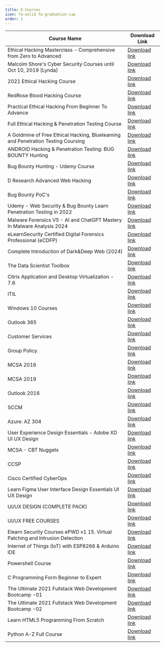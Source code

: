 ```yaml
---
title: E-Courses
icon: fa-solid fa-graduation-cap
order: 1
---
```



| **Course Name**                                                                | **Download Link**                                                                                       |
|--------------------------------------------------------------------------------|---------------------------------------------------------------------------------------------------------|
| Ethical Hacking Masterclass - Comprehensive from Zero to Advanced              | [Download link](https://drive.google.com/drive/folders/1mZwaNmPJB6OcGf-lSejIvbU8y2YxjDt4)                |
| Malcolm Shore's Cyber Security Courses until Oct 10, 2019 [Lynda]              | [Download link](https://mega.nz/folder/quh1mARR#cSafgcGnHP03SXmspSrTDA)                                  |
| 2021 Ethical Hacking Course                                                    | [Download link](https://mega.nz/folder/YtU0WZyR#wDAyWeTCqz-g4-GXhP9MgA)                                  |
| RedRose Blood Hacking Course                                                   | [Download link](https://www.mediafire.com/file/5rfhietgb1xpk2d/RedRose_Blood_Hacking_Course_Uploaded_By_%2540manishter.rar/file) |
| Practical Ethical Hacking From Beginner To Advance                             | [Download link](https://drive.google.com/drive/mobile/folders/1if6MCeBCj8sxWwJIKhtgwU0GBuBW8uLx)       |
| Full Ethical Hacking & Penetration Testing Course                              | [Download link](https://mega.nz/folder/ZJdD1SoS#UW1Vx4FITCwxKtRqwMDZSw)                                  |
| A Goldmine of Free Ethical Hacking, Blueteaming and Penetration Testing Coursing | [Download link](https://mega.nz/folder/BX5SBKrY#Qw4AcfRRYMwheNDdrRlkkw)                                  |
| ANDROID Hacking & Penetration Testing: BUG BOUNTY Hunting                      | [Download link](https://mega.nz/folder/b7BBWQoY#yZUBoDdCo_OkC73nwiRclg)                                  |
| Bug Bounty Hunting - Udemy Course               | [Download link](https://drive.google.com/drive/folders/1t-hTqg0-02t0cnc5SypHnb8t3CfE3bXU)          |
| D Research Advanced Web Hacking                 | [Download link](https://mega.nz/folder/YotCSZrS#CH16CbRDNfjUu2dB5bm2Gg)                            |
| Bug Bounty PoC's                                | [Download link](https://drive.google.com/drive/folders/14zlqgin6rUfr6jQRBCLbbP8P8Vdypz7x)          |
| Udemy - Web Security & Bug Bounty Learn Penetration Testing in 2022 | [Download link](https://mega.nz/folder/96AhRazA#Qci5-I29JIQobl4btJ7w0g)                             |
| Malware Forensics V5 - AI and ChatGPT Mastery In Malware Analysis 2024           | [Download link](https://mega.nz/folder/EH9AyZZY#SNcYc2y0VsEIhOlhlGU-0Q)                             |
| eLearnSecurity Certified Digital Forensics Professional (eCDFP)                  | [Download link](https://mega.nz/folder/Yq82gBLJ#OFrGvcZwtG-xXrq2P8uhDQ)                             |
| Complete Introduction of Dark&Deep Web (2024)          | [Download link](https://mega.nz/folder/8r8hDSCK#h_u_pdZzi4WKFtTiPFDmkg)                              |
| The Data Scientist Toolbox                             | [Download link](https://drive.google.com/drive/folders/1CgN7DE3pNRNh_4BA_zrrMLqWz6KquwuD)           |
| Citrix Application and Desktop Virtualization - 7.6    | [Download link](https://drive.google.com/drive/folders/1PDAFdOkjtHueSX0Lx_Z18cttAOKXsuVI?fbclid=IwAR1lb8ttLvNY0m9OkRVOaCR_Rpp1gw0dyBilrlsexUYiuVoDe4ycVRu1mN0) |
| ITIL                                                   | [Download link](https://drive.google.com/drive/folders/1qGReeqvfCBkRSreQ6i2mgTvvSJymMtqC?usp=sharing) |
| Windows 10 Courses                                     | [Download link](https://drive.google.com/drive/folders/1fHAuzPEhEMm8bEHw7h4Xc2l1GmNGSag3?usp=sharing) |
| Outlook 365                                            | [Download link](https://drive.google.com/drive/folders/1p8NFV5iMr2DDgMG9epnujNDjnr8Ny_Uy?usp=sharing) |
| Customer Services                                      | [Download link](https://drive.google.com/drive/folders/1PGq3lMd-NNoe1qYnc8uDhOlPMlDmTcNg?usp=sharing) |
| Group Policy                                           | [Download link](https://drive.google.com/drive/folders/1ncm7htWDsQxJhTSMLtutxLmKlo2aLBru?usp=sharing) |
| MCSA 2016                                              | [Download link](https://drive.google.com/drive/folders/1kh1SQb-_fdsSF6ISljypelWS1TrAmskE?usp=sharing) |
| MCSA 2019                                              | [Download link](https://drive.google.com/drive/folders/1yyhGNA-bcL_pSwRx93xp3Y2OVdaesQhQ?usp=sharing) |
| Outlook 2016                                           | [Download link](https://drive.google.com/drive/folders/1N7g-C2oN4bKZcGUGajp7lSRNDBWJivkE?usp=sharing) |
| SCCM                                                   | [Download link](https://drive.google.com/drive/folders/1hsPokTMwWdNY9pupDM9H8rL7CZJLYFaK?usp=sharing) |
| Azure: AZ 304                                          | [Download link](https://mega.nz/folder/zZ9gUQ5A#ep31JIB1gV-v86cvI-F30w)                            |
| User Experience Design Essentials - Adobe XD UI UX Design | [Download link](https://mega.nz/folder/iFlwzIga#AG0YaCeLouCxoUoFm0IDTA)                             |
| MCSA - CBT Nuggets                                     | [Download link](https://mega.nz/folder/1vph0S6Z#Yp_l0J6LZKnrHeF1U2OHLw)                            |
| CCSP                                                   | [Download link](https://mega.nz/folder/MnphVBBQ#JaCCZ1W_X_ORdK2feEI9FQ)                             |
| Cisco Certified CyberOps                               | [Download link](https://drive.google.com/drive/folders/1wX-QUWiMqpFuekyeQpP2DzYGVB8mTrRi?usp=sharing) |
| Learn Figma User Interface Design Essentials UI UX Design | [Download link](https://drive.google.com/drive/u/0/folders/1-1diYjUyC-hFiiQn9cTpmTGVbMB4IvT0)     |
| UI/UX DESIGN (COMPLETE PACK)                           | [Download link](https://drive.google.com/drive/folders/1yOsIliKsgRoEzThwoBa9ni25b0-cFbc7?usp=sharing) |
| UI/UX FREE COURSES                                     | [Download link](https://drive.google.com/drive/folders/1eXiMx_NBlHa7vYppWfhd4uKTqgmOhIV2?usp=sharing) |
| Elearn Security Courses ePWD v1 15. Virtual Patching and Intrusion Detection | [Download link](https://mega.nz/folder/C55QjSxa#FmmJ_YK6XtvRargobLZhdw/folder/m0QgnAIK)               |
| Internet of Things (IoT) with ESP8266 & Arduino IDE     | [Download link](https://drive.google.com/file/d/1NlWvEkImHs5qiMy7hQgE4zN7UMstnsIn/view)             |
| Powershell Course                                       | [Download link](https://drive.google.com/drive/folders/1Yt-12fwzWWc-WgrvimNlxyePvK1qJ690)          |
| C Programming Form Beginner to Expert                   | [Download link](https://drive.google.com/drive/folders/197LMnqJugfsVLbjGKm2CzSn_EZSjKUfW)          |
| The Ultimate 2021 Fullstack Web Development Bootcamp -01 | [Download link](https://drive.google.com/drive/folders/1n_bVmiHFZVGBKP-6bI3hvuqytxoykh_Q)          |
| The Ultimate 2021 Fullstack Web Development Bootcamp -02 | [Download link](https://drive.google.com/drive/folders/1dBzeFYWsM06idgjrw8x0lec_S1OH_kdb)          |
| Learn HTML5 Programming From Scratch                    | [Download link](https://drive.google.com/file/d/1JHiOjkuFPM65iB_UrdH0l2iW-r3JaFhb/view)            |
| Python A-Z Full Course                                  | [Download link](https://drive.google.com/drive/folders/18bugg6hBkODmGWDTa1T4v-W9uoCiLOHm)          |